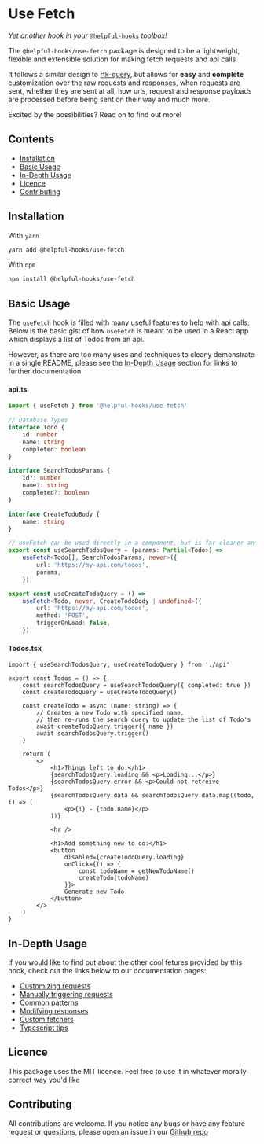 # Use Fetch

_Yet another hook in your_ [`@helpful-hooks`](npm-helpful-hooks) _toolbox!_

The `@helpful-hooks/use-fetch` package is designed to be a lightweight, flexible and extensible solution for making fetch requests and api calls

It follows a similar design to [rtk-query](npm-rtk-query), but allows for __easy__ and __complete__ customization over the raw requests and responses, when requests are sent, whether they are sent at all, how urls, request and response payloads are processed before being sent on their way and much more.

Excited by the possibilities? Read on to find out more!

## Contents

- [Installation](#installation)
- [Basic Usage](#basic-usage)
- [In-Depth Usage](#in-depth-usage)
- [Licence](#licence)
- [Contributing](#contributing)

## Installation

With `yarn`

```sh
yarn add @helpful-hooks/use-fetch
```

With `npm`

```sh
npm install @helpful-hooks/use-fetch
```

## Basic Usage

The `useFetch` hook is filled with many useful features to help with api calls. Below is the basic gist of how `useFetch` is meant to be used in a React app which displays a list of Todos from an api. 

However, as there are too many uses and techniques to cleany demonstrate in a single README, please see the [In-Depth Usage](#in-depth-usage) section for links to further documentation

#### api.ts

```ts
import { useFetch } from '@helpful-hooks/use-fetch'

// Database Types
interface Todo {
    id: number
    name: string
    completed: boolean
}

interface SearchTodosParams {
    id?: number
    name?: string
    completed?: boolean
}

interface CreateTodoBody {
    name: string
}

// useFetch can be used directly in a component, but is far cleaner and DRYer when abstracted over in a custom hook
export const useSearchTodosQuery = (params: Partial<Todo>) => 
    useFetch<Todo[], SearchTodosParams, never>({
        url: 'https://my-api.com/todos',
        params,
    })

export const useCreateTodoQuery = () => 
    useFetch<Todo, never, CreateTodoBody | undefined>({
        url: 'https://my-api.com/todos',
        method: 'POST',
        triggerOnLoad: false,
    })
```

#### Todos.tsx

```tsx
import { useSearchTodosQuery, useCreateTodoQuery } from './api'

export const Todos = () => {
    const searchTodosQuery = useSearchTodosQuery({ completed: true })
    const createTodoQuery = useCreateTodoQuery()

    const createTodo = async (name: string) => {
        // Creates a new Todo with specified name, 
        // then re-runs the search query to update the list of Todo's
        await createTodoQuery.trigger({ name })
        await searchTodosQuery.trigger()
    }

    return (
        <>
            <h1>Things left to do:</h1>
            {searchTodosQuery.loading && <p>Loading...</p>}
            {searchTodosQuery.error && <p>Could not retreive Todos</p>}
            {searchTodosQuery.data && searchTodosQuery.data.map((todo, i) => (
                <p>{i} - {todo.name}</p>
            ))}

            <hr />

            <h1>Add something new to do:</h1>
            <button 
                disabled={createTodoQuery.loading}
                onClick={() => {
                    const todoName = getNewTodoName()
                    createTodo(todoName)
                }}>
                Generate new Todo
            </button>
        </>
    )
}
```

## In-Depth Usage

If you would like to find out about the other cool fetures provided by this hook, check out the links below to our documentation pages:

- [Customizing requests](docs-customizing-requests)
- [Manually triggering requests](docs-manually-triggering-requests)
- [Common patterns](docs-common-patterns)
- [Modifying responses](docs-modifying-responses)
- [Custom fetchers](docs-custom-fetchers)
- [Typescript tips](docs-typescript-tips)

## Licence

This package uses the MIT licence. Feel free to use it in whatever morally correct way you'd like

## Contributing

All contributions are welcome. If you notice any bugs or have any feature request or questions, please open an issue in our [Github repo](github-repo)

[github-repo]: https://github.com/taennan/use-fetch

[docs-customizing-requests]:          https://github.com/taennan/use-fetch/blob/main/docs/common-patterns.md
[docs-manually-triggering-requests]:  https://github.com/taennan/use-fetch/blob/main/docs/manually-triggering-requests.md
[docs-common-patterns]:               https://github.com/taennan/use-fetch/blob/main/docs/common-patterns.md
[docs-modifying-responses]:           https://github.com/taennan/use-fetch/blob/main/docs/modifying-responses.md
[docs-custom-fetchers]:               https://github.com/taennan/use-fetch/blob/main/docs/custom-fetchers.md
[docs-typescript-tips]:               https://github.com/taennan/use-fetch/blob/main/docs/typescript-tips.md

[npm-helpful-hooks]: https://www.npmjs.com/search?q=%40helpful-hooks
[npm-rtk-query]: https://www.npmjs.com/package/@reduxjs/toolkit
